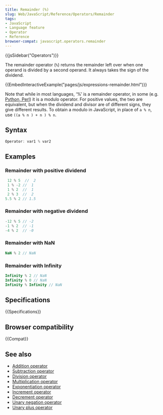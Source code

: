 ```yaml
---
title: Remainder (%)
slug: Web/JavaScript/Reference/Operators/Remainder
tags:
- JavaScript
- Language feature
- Operator
- Reference
browser-compat: javascript.operators.remainder
---
```

{{jsSidebar("Operators")}}

The remainder operator (`%`) returns the remainder left over when one operand is
divided by a second operand. It always takes the sign of the dividend.

{{EmbedInteractiveExample("pages/js/expressions-remainder.html")}}

Note that while in most languages, ‘%’ is a remainder operator, in some (e.g.
[Python, Perl](https://en.wikipedia.org/wiki/Modulo_operation#In_programming_languages))
it is a modulo operator. For positive values, the two are equivalent, but when
the dividend and divisor are of different signs, they give different results. To
obtain a modulo in JavaScript, in place of `a % n`, use `((a % n ) + n ) % n`.

## Syntax

```js
Operator: var1 % var2
```

## Examples

### Remainder with positive dividend

```js
 12 % 5  //  2
 1 % -2 //  1
 1 % 2  //  1
 2 % 3  //  2
5.5 % 2 // 1.5
```

### Remainder with negative dividend

```js
-12 % 5 // -2
-1 % 2  // -1
-4 % 2  // -0
```

### Remainder with NaN

```js
NaN % 2 // NaN
```

### Remainder with Infinity

```js
Infinity % 2 // NaN
Infinity % 0 // NaN
Infinity % Infinity // NaN
```

## Specifications

{{Specifications}}

## Browser compatibility

{{Compat}}

## See also

*   [Addition operator](/en-US/docs/Web/JavaScript/Reference/Operators/Addition)
*   [Subtraction operator](/en-US/docs/Web/JavaScript/Reference/Operators/Subtraction)
*   [Division operator](/en-US/docs/Web/JavaScript/Reference/Operators/Division)
*   [Multiplication operator](/en-US/docs/Web/JavaScript/Reference/Operators/Multiplication)
*   [Exponentiation operator](/en-US/docs/Web/JavaScript/Reference/Operators/Exponentiation)
*   [Increment operator](/en-US/docs/Web/JavaScript/Reference/Operators/Increment)
*   [Decrement operator](/en-US/docs/Web/JavaScript/Reference/Operators/Decrement)
*   [Unary negation operator](/en-US/docs/Web/JavaScript/Reference/Operators/Unary_negation)
*   [Unary plus operator](/en-US/docs/Web/JavaScript/Reference/Operators/Unary_plus)
